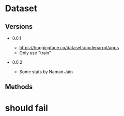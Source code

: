 # Dataset

## Versions

- 0.0.1
  - <https://huggingface.co/datasets/codeparrot/apps>
  - Only use "train"

- 0.0.2
  - Some stats by Naman Jain

## Methods

# should fail
